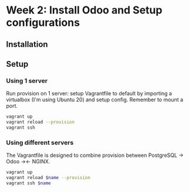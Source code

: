 # Week 2: Install Odoo and Setup configurations

## Installation
## Setup
### Using 1 server
Run provision on 1 server: setup Vagrantfile to default by importing a virtualbox (I'm using Ubuntu 20) and setup config. Remember to mount a port.
```bash
vagrant up
vagrant reload --provision
vagrant ssh
```

### Using different servers
The Vagrantfile is designed to combine provision between PostgreSQL -> Odoo -><- NGINX.
```bash
vagrant up
vagrant reload $name --provision
vagrant ssh $name
```

